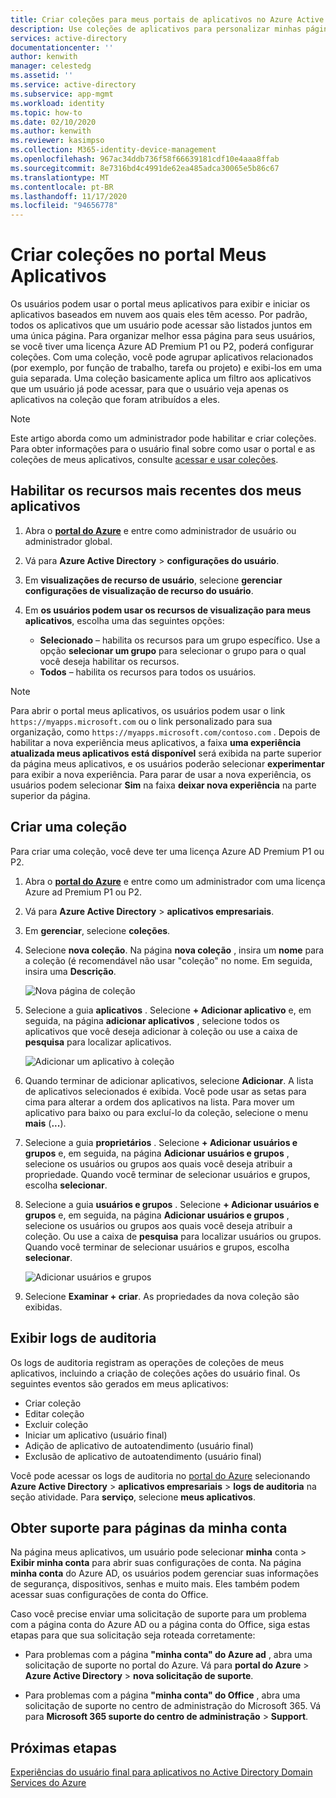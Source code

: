 ```yaml
---
title: Criar coleções para meus portais de aplicativos no Azure Active Directory | Microsoft Docs
description: Use coleções de aplicativos para personalizar minhas páginas de aplicativos para uma experiência mais simples de meus aplicativos para seus usuários finais. Organize aplicativos em grupos com guias separadas.
services: active-directory
documentationcenter: ''
author: kenwith
manager: celestedg
ms.assetid: ''
ms.service: active-directory
ms.subservice: app-mgmt
ms.workload: identity
ms.topic: how-to
ms.date: 02/10/2020
ms.author: kenwith
ms.reviewer: kasimpso
ms.collection: M365-identity-device-management
ms.openlocfilehash: 967ac34ddb736f58f66639181cdf10e4aaa8ffab
ms.sourcegitcommit: 8e7316bd4c4991de62ea485adca30065e5b86c67
ms.translationtype: MT
ms.contentlocale: pt-BR
ms.lasthandoff: 11/17/2020
ms.locfileid: "94656778"
---
```

# <a name="create-collections-on-the-my-apps-portal"></a>Criar coleções no portal Meus Aplicativos

Os usuários podem usar o portal meus aplicativos para exibir e iniciar os aplicativos baseados em nuvem aos quais eles têm acesso. Por padrão, todos os aplicativos que um usuário pode acessar são listados juntos em uma única página. Para organizar melhor essa página para seus usuários, se você tiver uma licença Azure AD Premium P1 ou P2, poderá configurar coleções. Com uma coleção, você pode agrupar aplicativos relacionados (por exemplo, por função de trabalho, tarefa ou projeto) e exibi-los em uma guia separada. Uma coleção basicamente aplica um filtro aos aplicativos que um usuário já pode acessar, para que o usuário veja apenas os aplicativos na coleção que foram atribuídos a eles.

> [!NOTE]
> Este artigo aborda como um administrador pode habilitar e criar coleções. Para obter informações para o usuário final sobre como usar o portal e as coleções de meus aplicativos, consulte [acessar e usar coleções](../user-help/my-applications-portal-workspaces.md).

## <a name="enable-the-latest-my-apps-features"></a>Habilitar os recursos mais recentes dos meus aplicativos

1. Abra o [**portal do Azure**](https://portal.azure.com/) e entre como administrador de usuário ou administrador global.

2. Vá para **Azure Active Directory**  >  **configurações do usuário**.

3. Em **visualizações de recurso de usuário**, selecione **gerenciar configurações de visualização de recurso do usuário**.

4. Em **os usuários podem usar os recursos de visualização para meus aplicativos**, escolha uma das seguintes opções:
   * **Selecionado** – habilita os recursos para um grupo específico. Use a opção **selecionar um grupo** para selecionar o grupo para o qual você deseja habilitar os recursos.  
   * **Todos** – habilita os recursos para todos os usuários.

> [!NOTE]
> Para abrir o portal meus aplicativos, os usuários podem usar o link `https://myapps.microsoft.com` ou o link personalizado para sua organização, como `https://myapps.microsoft.com/contoso.com` . Depois de habilitar a nova experiência meus aplicativos, a faixa **uma experiência atualizada meus aplicativos está disponível** será exibida na parte superior da página meus aplicativos, e os usuários poderão selecionar **experimentar** para exibir a nova experiência. Para parar de usar a nova experiência, os usuários podem selecionar **Sim** na faixa **deixar nova experiência** na parte superior da página.

## <a name="create-a-collection"></a>Criar uma coleção

Para criar uma coleção, você deve ter uma licença Azure AD Premium P1 ou P2.

1. Abra o [**portal do Azure**](https://portal.azure.com/) e entre como um administrador com uma licença Azure ad Premium P1 ou P2.

2. Vá para **Azure Active Directory**  >  **aplicativos empresariais**.

3. Em **gerenciar**, selecione **coleções**.

4. Selecione **nova coleção**. Na página **nova coleção** , insira um **nome** para a coleção (é recomendável não usar "coleção" no nome. Em seguida, insira uma **Descrição**.

   ![Nova página de coleção](media/acces-panel-collections/new-collection.png)

5. Selecione a guia **aplicativos** . Selecione **+ Adicionar aplicativo** e, em seguida, na página **adicionar aplicativos** , selecione todos os aplicativos que você deseja adicionar à coleção ou use a caixa de **pesquisa** para localizar aplicativos.

   ![Adicionar um aplicativo à coleção](media/acces-panel-collections/add-applications.png)

6. Quando terminar de adicionar aplicativos, selecione **Adicionar**. A lista de aplicativos selecionados é exibida. Você pode usar as setas para cima para alterar a ordem dos aplicativos na lista. Para mover um aplicativo para baixo ou para excluí-lo da coleção, selecione o menu **mais** (**...**).

7. Selecione a guia **proprietários** . Selecione **+ Adicionar usuários e grupos** e, em seguida, na página **Adicionar usuários e grupos** , selecione os usuários ou grupos aos quais você deseja atribuir a propriedade. Quando você terminar de selecionar usuários e grupos, escolha **selecionar**.

9. Selecione a guia **usuários e grupos** . Selecione **+ Adicionar usuários e grupos** e, em seguida, na página **Adicionar usuários e grupos** , selecione os usuários ou grupos aos quais você deseja atribuir a coleção. Ou use a caixa de **pesquisa** para localizar usuários ou grupos. Quando você terminar de selecionar usuários e grupos, escolha **selecionar**.

   ![Adicionar usuários e grupos](media/acces-panel-collections/add-users-and-groups.png)

11. Selecione **Examinar + criar**. As propriedades da nova coleção são exibidas.


## <a name="view-audit-logs"></a>Exibir logs de auditoria

Os logs de auditoria registram as operações de coleções de meus aplicativos, incluindo a criação de coleções ações do usuário final. Os seguintes eventos são gerados em meus aplicativos:

* Criar coleção
* Editar coleção
* Excluir coleção
* Iniciar um aplicativo (usuário final)
* Adição de aplicativo de autoatendimento (usuário final)
* Exclusão de aplicativo de autoatendimento (usuário final)

Você pode acessar os logs de auditoria no [portal do Azure](https://portal.azure.com) selecionando **Azure Active Directory**  >  **aplicativos empresariais**  >  **logs de auditoria** na seção atividade. Para **serviço**, selecione **meus aplicativos**.

## <a name="get-support-for-my-account-pages"></a>Obter suporte para páginas da minha conta

Na página meus aplicativos, um usuário pode selecionar **minha** conta  >  **Exibir minha conta** para abrir suas configurações de conta. Na página **minha conta** do Azure AD, os usuários podem gerenciar suas informações de segurança, dispositivos, senhas e muito mais. Eles também podem acessar suas configurações de conta do Office.

Caso você precise enviar uma solicitação de suporte para um problema com a página conta do Azure AD ou a página conta do Office, siga estas etapas para que sua solicitação seja roteada corretamente: 

* Para problemas com a página **"minha conta" do Azure ad** , abra uma solicitação de suporte no portal do Azure. Vá para **portal do Azure**  >  **Azure Active Directory**  >  **nova solicitação de suporte**.

* Para problemas com a página **"minha conta" do Office** , abra uma solicitação de suporte no centro de administração do Microsoft 365. Vá para **Microsoft 365 suporte do centro de administração**  >  **Support**. 

## <a name="next-steps"></a>Próximas etapas
[Experiências do usuário final para aplicativos no Active Directory Domain Services do Azure](end-user-experiences.md)